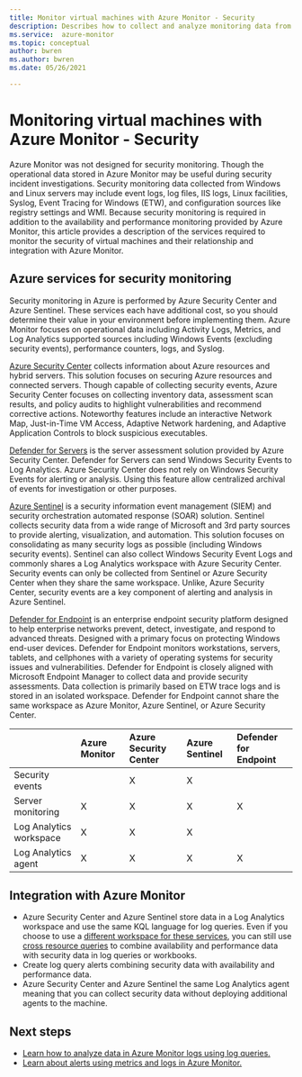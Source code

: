 ```yaml
---
title: Monitor virtual machines with Azure Monitor - Security
description: Describes how to collect and analyze monitoring data from virtual machines in Azure using Azure Monitor.
ms.service:  azure-monitor
ms.topic: conceptual
author: bwren
ms.author: bwren
ms.date: 05/26/2021

---
```


# Monitoring virtual machines with Azure Monitor - Security
Azure Monitor was not designed for security monitoring. Though the operational data stored in Azure Monitor may be useful during security incident investigations. Security monitoring data collected from Windows and Linux servers may include event logs, log files, IIS logs, Linux facilities, Syslog, Event Tracing for Windows (ETW), and configuration sources like registry settings and WMI. Because security monitoring is required in addition to the availability and performance monitoring provided by Azure Monitor, this article provides a description of the services required to monitor the security of virtual machines and their relationship and integration with Azure Monitor.


## Azure services for security monitoring
Security monitoring in Azure is performed by Azure Security Center and Azure Sentinel. These services each have additional cost, so you should determine their value in your environment before implementing them. Azure Monitor focuses on operational data including Activity Logs, Metrics, and Log Analytics supported sources including Windows Events (excluding security events), performance counters, logs, and Syslog.

[Azure Security Center]() collects information about Azure resources and hybrid servers. This solution focuses on securing Azure resources and connected servers. Though capable of collecting security events, Azure Security Center focuses on collecting inventory data, assessment scan results, and policy audits to highlight vulnerabilities and recommend corrective actions. Noteworthy features include an interactive Network Map, Just-in-Time VM Access, Adaptive Network hardening, and Adaptive Application Controls to block suspicious executables.

[Defender for Servers]() is the server assessment solution provided by Azure Security Center. Defender for Servers can send Windows Security Events to Log Analytics. Azure Security Center does not rely on Windows Security Events for alerting or analysis. Using this feature allow centralized archival of events for investigation or other purposes. 

[Azure Sentinel]() is a security information event management (SIEM) and security orchestration automated response (SOAR) solution. Sentinel collects security data from a wide range of Microsoft and 3rd party sources to provide alerting, visualization, and automation. This solution focuses on consolidating as many security logs as possible (including Windows security events). Sentinel can also collect Windows Security Event Logs and commonly shares a Log Analytics workspace with Azure Security Center. Security events can only be collected from Sentinel or Azure Security Center when they share the same workspace. Unlike, Azure Security Center, security events are a key component of alerting and analysis in Azure Sentinel.

[Defender for Endpoint]() is an enterprise endpoint security platform designed to help enterprise networks prevent, detect, investigate, and respond to advanced threats. Designed with a primary focus on protecting Windows end-user devices. Defender for Endpoint monitors workstations, servers, tablets, and cellphones with a variety of operating systems for security issues and vulnerabilities. Defender for Endpoint is closely aligned with Microsoft Endpoint Manager to collect data and provide security assessments. Data collection is primarily based on ETW trace logs and is stored in an isolated workspace. Defender for Endpoint cannot share the same workspace as Azure Monitor, Azure Sentinel, or Azure Security Center. 


|                           | Azure Monitor | Azure Security Center | Azure Sentinel | Defender for Endpoint |
|:---|:---|:---|:---|:---|
| Security events         |   | X | X |   |
| Server monitoring       | X | X | X | X | 
| Log Analytics workspace | X | X | X |   | 
| Log Analytics agent     | X | X | X | X | 

## Integration with Azure Monitor

- Azure Security Center and Azure Sentinel store data in a Log Analytics workspace and use the same KQL language for log queries. Even if you choose to use a [different workspace for these services](), you can still use [cross resource queries]() to combine availability and performance data with security data in log queries or workbooks.
- Create log query alerts combining security data with availability and performance data.
- Azure Security Center and Azure Sentinel the same Log Analytics agent meaning that you can collect security data without deploying additional agents to the machine.


## Next steps

* [Learn how to analyze data in Azure Monitor logs using log queries.](../logs/get-started-queries.md)
* [Learn about alerts using metrics and logs in Azure Monitor.](../alerts/alerts-overview.md)